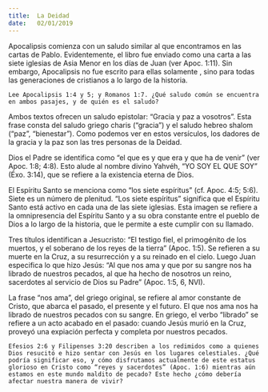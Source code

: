 ```yaml
---
title:  La Deidad
date:   02/01/2019
---
```


Apocalipsis comienza con un saludo similar al que encontramos en las cartas de Pablo. Evidentemente, el libro fue enviado como una carta a las siete iglesias de Asia Menor en los días de Juan (ver Apoc. 1:11). Sin embargo, Apocalipsis no fue escrito para ellas solamente , sino para todas las generaciones de cristianos a lo largo de la historia.

`Lee Apocalipsis 1:4 y 5; y Romanos 1:7. ¿Qué saludo común se encuentra en ambos pasajes, y de quién es el saludo?`

Ambos textos ofrecen un saludo epistolar: “Gracia y paz a vosotros”. Esta frase consta del saludo griego charis (“gracia”) y el saludo hebreo shalom (“paz”, “bienestar”). Como podemos ver en estos versículos, los dadores de la gracia y la paz son las tres personas de la Deidad. 

Dios el Padre se identifica como “el que es y que era y que ha de venir” (ver Apoc. 1:8; 4:8). Esto alude al nombre divino Yahvéh, “YO SOY EL QUE SOY” (Éxo. 3:14), que se refiere a la existencia eterna de Dios.

El Espíritu Santo se menciona como “los siete espíritus” (cf. Apoc. 4:5; 5:6). Siete es un número de plenitud. “Los siete espíritus” significa que el Espíritu Santo está activo en cada una de las siete iglesias. Esta imagen se refiere a la omnipresencia del Espíritu Santo y a su obra constante entre el pueblo de Dios a lo largo de la historia, que le permite a este cumplir con su llamado.

Tres títulos identifican a Jesucristo: “El testigo fiel, el primogénito de los muertos, y el soberano de los reyes de la tierra” (Apoc. 1:5). Se refieren a su muerte en la Cruz, a su resurrección y a su reinado en el cielo. Luego Juan especifica lo que hizo Jesús: “Al que nos ama y que por su sangre nos ha librado de nuestros pecados, al que ha hecho de nosotros un reino, sacerdotes al servicio de Dios su Padre” (Apoc. 1:5, 6, NVI).

La frase “nos ama”, del griego original, se refiere al amor constante de Cristo, que abarca el pasado, el presente y el futuro. El que nos ama nos ha librado de nuestros pecados con su sangre. En griego, el verbo “librado” se refiere a un acto acabado en el pasado: cuando Jesús murió en la Cruz, proveyó una expiación perfecta y completa por nuestros pecados.

`Efesios 2:6 y Filipenses 3:20 describen a los redimidos como a quienes Dios resucitó e hizo sentar con Jesús en los lugares celestiales. ¿Qué podría significar eso, y cómo disfrutamos actualmente de este estatus glorioso en Cristo como “reyes y sacerdotes” (Apoc. 1:6) mientras aún estamos en este mundo maldito de pecado? Este hecho ¿cómo debería afectar nuestra manera de vivir?`

